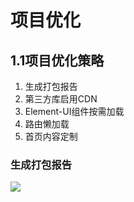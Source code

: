 # 项目优化

## 1.1项目优化策略

1. 生成打包报告
2. 第三方库启用CDN
3. Element-UI组件按需加载
4. 路由懒加载
5. 首页内容定制

### 生成打包报告

![](E:\Git\studyNotes\前端\vue项目优化\resources\0001.png)

 